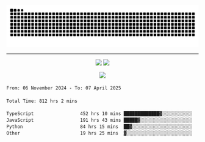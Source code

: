 <div align="center">
  <picture>
      <source
    media="(prefers-color-scheme: dark)"
      srcset="https://raw.githubusercontent.com/platane/snk/output/github-contribution-grid-snake-dark.svg"
      />
    <source
      media="(prefers-color-scheme: light)"
      srcset="https://raw.githubusercontent.com/xct007/xct007/output/github-contribution-grid-snake.svg"
      />
    <img
      alt="Snake"
      src="https://raw.githubusercontent.com/xct007/xct007/output/github-contribution-grid-snake.svg"
      />
  </picture>

</div>

___
<p align="center">
  <img src="https://readme-stats-blush-eta.vercel.app/api/top-langs/?username=xct007&layout=compact" />
  <img src="https://readme-stats-blush-eta.vercel.app/api?username=xct007&show_icons=true&theme=transparent&hide_title=true&include_all_commits=true" />
</p>

<p align="center">
  <img src="https://github-profile-trophy.vercel.app/?username=xct007&no-bg=true&rank=S,SS,SSS,A,AA,AAA,UNKNOWN,SECRET&row=3&title=-Followers,-Stars&margin-w=15&margin-h=15&column=2" />
</p>
<!--START_SECTION:waka-->

```txt
From: 06 November 2024 - To: 07 April 2025

Total Time: 812 hrs 2 mins

TypeScript                 452 hrs 10 mins █████████████▓░░░░░░░░░░░   54.38 %
JavaScript                 191 hrs 43 mins █████▓░░░░░░░░░░░░░░░░░░░   23.06 %
Python                     84 hrs 15 mins  ██▓░░░░░░░░░░░░░░░░░░░░░░   10.13 %
Other                      19 hrs 25 mins  ▓░░░░░░░░░░░░░░░░░░░░░░░░   02.34 %
```

<!--END_SECTION:waka-->

